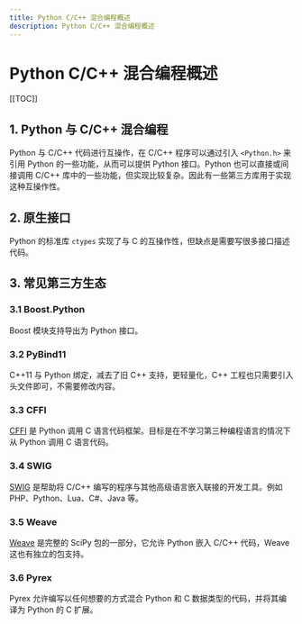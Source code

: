 ```yaml
---
title: Python C/C++ 混合编程概述
description: Python C/C++ 混合编程概述
---
```


# Python C/C++ 混合编程概述

[[TOC]]

## 1. Python 与 C/C++ 混合编程

Python 与 C/C++ 代码进行互操作，在 C/C++ 程序可以通过引入 `<Python.h>` 来引用 Python 的一些功能，从而可以提供 Python 接口。Python 也可以直接或间接调用 C/C++ 库中的一些功能，但实现比较复杂。因此有一些第三方库用于实现这种互操作性。

## 2. 原生接口

Python 的标准库 `ctypes` 实现了与 C 的互操作性，但缺点是需要写很多接口描述代码。

## 3. 常见第三方生态

### 3.1 Boost.Python

Boost 模块支持导出为 Python 接口。

### 3.2 PyBind11

C++11 与 Python 绑定，减去了旧 C++ 支持，更轻量化，C++ 工程也只需要引入头文件即可，不需要修改内容。

### 3.3 CFFI

[CFFI](https://cffi-zh-cn.readthedocs.io/zh/latest/overview.html) 是 Python 调用 C 语言代码框架。目标是在不学习第三种编程语言的情况下从 Python 调用 C 语言代码。

### 3.4 SWIG

[SWIG](http://swig.org/) 是帮助将 C/C++ 编写的程序与其他高级语言嵌入联接的开发工具。例如 PHP、Python、Lua、C#、Java 等。

### 3.5 Weave

[Weave](http://www.scipy.org/Weave) 是完整的 SciPy 包的一部分，它允许 Python 嵌入 C/C++ 代码，Weave 这也有独立的包支持。

### 3.6 Pyrex

Pyrex 允许编写以任何想要的方式混合 Python 和 C 数据类型的代码，并将其编译为 Python 的 C 扩展。
